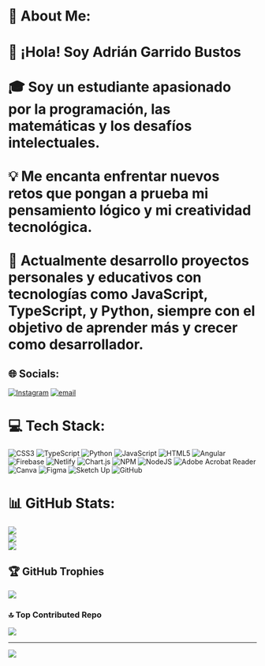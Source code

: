# 💫 About Me:
# 👋 ¡Hola! Soy Adrián Garrido Bustos<br><br>🎓 Soy un estudiante apasionado por la **programación**, las **matemáticas** y los **desafíos intelectuales**.<br><br>💡 Me encanta enfrentar nuevos retos que pongan a prueba mi **pensamiento lógico** y mi **creatividad tecnológica**.<br><br>🚀 Actualmente desarrollo proyectos personales y educativos con tecnologías como **JavaScript**, **TypeScript**, y **Python**, siempre con el objetivo de aprender más y crecer como desarrollador.<br>

## 🌐 Socials:
[![Instagram](https://img.shields.io/badge/Instagram-%23E4405F.svg?logo=Instagram&logoColor=white)](https://instagram.com/adrian.garridob) [![email](https://img.shields.io/badge/Email-D14836?logo=gmail&logoColor=white)](mailto:adriangbustos8@gmail.com) 

# 💻 Tech Stack:
![CSS3](https://img.shields.io/badge/css3-%231572B6.svg?style=for-the-badge&logo=css3&logoColor=white) ![TypeScript](https://img.shields.io/badge/typescript-%23007ACC.svg?style=for-the-badge&logo=typescript&logoColor=white) ![Python](https://img.shields.io/badge/python-3670A0?style=for-the-badge&logo=python&logoColor=ffdd54) ![JavaScript](https://img.shields.io/badge/javascript-%23323330.svg?style=for-the-badge&logo=javascript&logoColor=%23F7DF1E) ![HTML5](https://img.shields.io/badge/html5-%23E34F26.svg?style=for-the-badge&logo=html5&logoColor=white) ![Angular](https://img.shields.io/badge/angular-%23DD0031.svg?style=for-the-badge&logo=angular&logoColor=white) ![Firebase](https://img.shields.io/badge/firebase-%23039BE5.svg?style=for-the-badge&logo=firebase) ![Netlify](https://img.shields.io/badge/netlify-%23000000.svg?style=for-the-badge&logo=netlify&logoColor=#00C7B7) ![Chart.js](https://img.shields.io/badge/chart.js-F5788D.svg?style=for-the-badge&logo=chart.js&logoColor=white) ![NPM](https://img.shields.io/badge/NPM-%23CB3837.svg?style=for-the-badge&logo=npm&logoColor=white) ![NodeJS](https://img.shields.io/badge/node.js-6DA55F?style=for-the-badge&logo=node.js&logoColor=white) ![Adobe Acrobat Reader](https://img.shields.io/badge/Adobe%20Acrobat%20Reader-EC1C24.svg?style=for-the-badge&logo=Adobe%20Acrobat%20Reader&logoColor=white) ![Canva](https://img.shields.io/badge/Canva-%2300C4CC.svg?style=for-the-badge&logo=Canva&logoColor=white) ![Figma](https://img.shields.io/badge/figma-%23F24E1E.svg?style=for-the-badge&logo=figma&logoColor=white) ![Sketch Up](https://img.shields.io/badge/SketchUp-005F9E?style=for-the-badge&logo=sketchup&logoColor=white) ![GitHub](https://img.shields.io/badge/github-%23121011.svg?style=for-the-badge&logo=github&logoColor=white)

# 📊 GitHub Stats:
![](https://github-readme-stats.vercel.app/api?username=adriangbustos&theme=dark&hide_border=false&include_all_commits=true&count_private=true)<br/>
![](https://nirzak-streak-stats.vercel.app/?user=adriangbustos&theme=dark&hide_border=false)<br/>
![](https://github-readme-stats.vercel.app/api/top-langs/?username=adriangbustos&theme=dark&hide_border=false&include_all_commits=true&count_private=true&layout=compact)

## 🏆 GitHub Trophies
![](https://github-profile-trophy.vercel.app/?username=adriangbustos&theme=dark&no-frame=false&no-bg=false&margin-w=4)

### 🔝 Top Contributed Repo
![](https://github-contributor-stats.vercel.app/api?username=adriangbustos&limit=5&theme=dark&combine_all_yearly_contributions=true)

---
[![](https://visitcount.itsvg.in/api?id=adriangbustos&icon=3&color=4)](https://visitcount.itsvg.in)

<!-- Proudly created with GPRM ( https://gprm.itsvg.in ) -->
